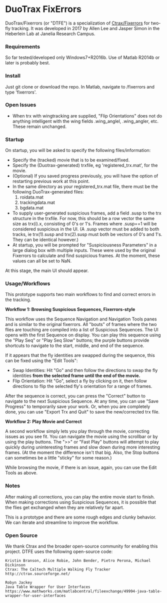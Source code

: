 # DuoTrax FixErrors #

DuoTrax/Fixerrors (or "DTFE") is a specialization of [Ctrax/Fixerrors](http://ctrax.sourceforge.net/) for two-fly tracking. It was developed in 2017 by Allen Lee and Jasper Simon in the Heberlein Lab at Janelia Research Campus.

### Requirements ###

So far tested/developed only Windows7+R2016b. Use of Matlab R2014b or later is probably best.

### Install ###

Just git clone or download the repo. In Matlab, navigate to <DuoTraxFixErrors>/fixerrors and type 'fixerrors'.

### Open Issues ###
* When trx with wingtracking are supplied, "Flip Orientations" does not do anything intelligent with the wing fields .wing_anglel, .wing_angler, etc. These remain unchanged.

### Startup ###

On startup, you will be asked to specify the following files/information:

* Specify the (tracked) movie that is to be examined/fixed.
* Specify the (Duotrax-generated) trxfile, eg 'registered_trx.mat', for the movie.
* (Optional) If you saved progress previously, you will have the option of restarting previous work at this point.
* In the same directory as your registered_trx.mat file, there must be the following DuoTrax-generated files:
    1. roidata.mat
    2. trackingdata.mat
    3. bgdata.mat
* To supply user-generated suspicious frames, add a field .susp to the trx structure in the trxfile. For now, this should be a row vector the same size as trx(i).x, consisting of 0's or 1's. Frames where .susp==1 will be considered suspicious in the UI. (A .susp vector must be added to both tracks, ie trx(1).susp and trx(2).susp must both be vectors of 0's and 1's. They can be identical however.)
* At startup, you will be prompted for "Suspiciousness Parameters" in a large dialog box with multiple inputs. These were used by the original Fixerrors to calculate and find suspicious frames. At the moment, these values can all be set to NaN.

At this stage, the main UI should appear.

### Usage/Workflows ###

This prototype supports two main workflows to find and correct errors in the tracking.

**Workflow 1: Browsing Suspicious Sequences, Fixerrors-style**

This workflow uses the Sequence Navigation and Navigation Tools panes and is similar to the original fixerrors. All "bouts" of frames where the two flies are touching are compiled into a list of Suspicious Sequences. The UI opens with the first Sequence on display. You can play this sequence using the "Play Seq" or "Play Seq Slow" buttons; the purple buttons provide shortcuts to navigate to the start, middle, and end of the sequence.

If it appears that the fly identities are swapped during the sequence, this can be fixed using the "Edit Tools":

* Swap Identities: Hit "Go" and then follow the directions to swap the fly identities **from the selected frame until the end of the movie.**
* Flip Orientation: Hit "Go", select a fly by clicking on it, then follow directions to flip the selected fly's orientation for a range of frames.

After the sequence is correct, you can press the "Correct" button to navigate to the next Suspicious Sequence. At any time, you can use "Save Progress" to temporarily save your work. Or, when you are completely done, you can use "Export Trx and Quit" to save the new/corrected trx file.

**Workflow 2: Play Movie and Correct**

A second workflow simply lets you play through the movie, correcting issues as you see fit. You can navigate the movie using the scrollbar or by using the play buttons. The ">>" or "Fast Play" buttons will attempt to play quickly during uninteresting frames and slow down during more interesting frames. (At the moment the difference isn't that big. Also, the Stop buttons can sometimes be a little "sticky" for some reason.)

While browsing the movie, if there is an issue, again, you can use the Edit Tools as above.

### Notes ###
After making all corrections, you can play the entire movie start to finish. When making corrections using Suspicious Sequences, it is possible that the flies get exchanged when they are relatively far apart. 

This is a prototype and there are some rough edges and clunky behavior. We can iterate and streamline to improve the workflow.

### Open Source ###
We thank Ctrax and the broader open-source community for enabling this project. DTFE uses the following open-source code:

```
Kristin Branson, Alice Robie, John Bender, Pietro Perona, Michael Dickinson
Ctrax: The Caltech Multiple Walking Fly Tracker
http://ctrax.sourceforge.net/

Robyn Jackey
Java Table Wrapper for User Interfaces 
https://www.mathworks.com/matlabcentral/fileexchange/49994-java-table-wrapper-for-user-interfaces
```
